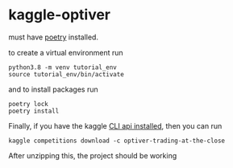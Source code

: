 # kaggle-optiver

must have [poetry](https://python-poetry.org/) installed.

to create a virtual environment run

```
python3.8 -m venv tutorial_env
source tutorial_env/bin/activate
```

and to install packages run

```
poetry lock
poetry install
```
Finally, if you have the kaggle [CLI api installed](https://github.com/Kaggle/kaggle-api), then you can run

```
kaggle competitions download -c optiver-trading-at-the-close
```

After unzipping this, the project should be working
